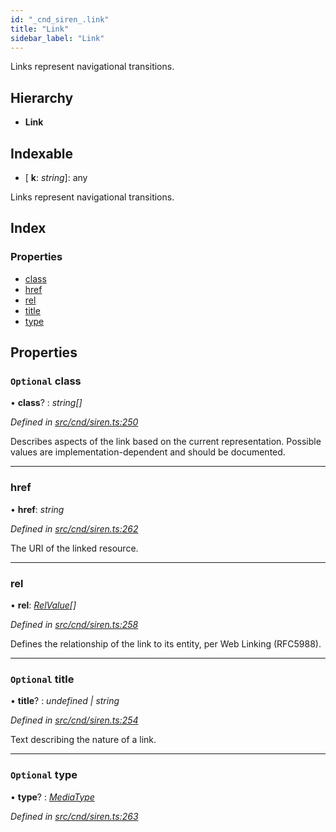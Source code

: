 ```yaml
---
id: "_cnd_siren_.link"
title: "Link"
sidebar_label: "Link"
---
```


Links represent navigational transitions.

## Hierarchy

* **Link**

## Indexable

* \[ **k**: *string*\]: any

Links represent navigational transitions.

## Index

### Properties

* [class](_cnd_siren_.link.md#optional-class)
* [href](_cnd_siren_.link.md#href)
* [rel](_cnd_siren_.link.md#rel)
* [title](_cnd_siren_.link.md#optional-title)
* [type](_cnd_siren_.link.md#optional-type)

## Properties

### `Optional` class

• **class**? : *string[]*

*Defined in [src/cnd/siren.ts:250](https://github.com/comit-network/comit-js-sdk/blob/ee6360f/src/cnd/siren.ts#L250)*

Describes aspects of the link based on the current representation. Possible values are implementation-dependent and should be documented.

___

###  href

• **href**: *string*

*Defined in [src/cnd/siren.ts:262](https://github.com/comit-network/comit-js-sdk/blob/ee6360f/src/cnd/siren.ts#L262)*

The URI of the linked resource.

___

###  rel

• **rel**: *[RelValue](../modules/_cnd_siren_.md#relvalue)[]*

*Defined in [src/cnd/siren.ts:258](https://github.com/comit-network/comit-js-sdk/blob/ee6360f/src/cnd/siren.ts#L258)*

Defines the relationship of the link to its entity, per Web Linking (RFC5988).

___

### `Optional` title

• **title**? : *undefined | string*

*Defined in [src/cnd/siren.ts:254](https://github.com/comit-network/comit-js-sdk/blob/ee6360f/src/cnd/siren.ts#L254)*

Text describing the nature of a link.

___

### `Optional` type

• **type**? : *[MediaType](../modules/_cnd_siren_.md#mediatype)*

*Defined in [src/cnd/siren.ts:263](https://github.com/comit-network/comit-js-sdk/blob/ee6360f/src/cnd/siren.ts#L263)*
